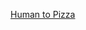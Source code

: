 ---
layout: post
wordpress_id: 959
wordpress_url: http://noesbueno.com/archives/959
date: '2011-01-12 14:00:49 -0600'
date_gmt: '2011-01-12 19:00:49 -0600'
body: |
  <p><a href="http://www.epicponyz.com/2011/01/human-to-pizza.html">Human to Pizza</a></p>
---